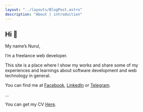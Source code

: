 ```yaml
---
layout: "../layouts/BlogPost.astro"
description: "About | introduction"
---
```


## Hi 👋


My name’s Nurul,

I’m a freelance web developer.

This site is a place where I show my works and share some of my experiences and learnings about software development and web technology in general.

You can find me at [Facebook](https://facebook.com/uhkrowi), [LinkedIn](https://www.linkedin.com/in/uhkrowi) or [Telegram](https://t.me/uhkrowi).

<!-- …

Experience
----------

*   **Front-end Web Developer**  
    at PT. Elektronik Distribusi Otomatisasi Terkemuka (eDOT)  
    `Jun 2022 - Present`  
    Building back-office of eLOG’s platform for managing partner, customer and all distribution and delivery purpose.
    Stacks: React, Next.js, Tailwind CSS.

*   **Full-stack Web Developer**  
at PT Idea Nusantara Cipta  
`Apr 2021 - present`  
As A Freelance Web Developer. Building a research management application system of lecturers of Indonesia.  
Tech stacks: Go, React.js, Docker, Cloud Run, Google Cloud Storage

*   **Back-end Web Developer**  
    at PT Astra International Tbk  
    `Dec 2021 - May 2022`  
    As a body hire from PT BeIT, join into Astra team to modify their existing system and focusing on tax regulation.  
    Tech stacks: .NET, C#, SQL Server.
    
*   **Front-end Web Developer**  
    at PT BeIT Inovasi Tiwikrama  
    `Jan 2020 - May 2022`  
    Creating prototypes based on mockups, integrating with web services of enterprise Data Center Management system, and do back-end stuffs when necessary.  
    Tech stacks: Javascript, Vue.js, Tailwind CSS.
    
*   **Front-end Web Developer**  
    at PT Perjalanan Menembus Galaksi  
    `Sep 2021 - Nov 2021`  
    Working on designing & creating web components of an online shop back office.  
    Tech stacks: Javascript, Vue.js, Nuxt.js.
    
*   **Back-end Web Developer**  
    at PT Idea Nusantara Cipta  
    `Nov 2017 - Oct 2019`  
    Building an enterprise system for one of learning institutions in Indonesia. Some of the services are Academic, E-Learning, Human Resource and Finance.  
    Tech stacks: .NET, C#, PostgreSQL, Microsoft Azure.
    
*   **Full-stack Web Developer**  
    at PT IndoVisual Presentatama  
    `Feb 2016 - Nov 2017`  
    Developing smart home and office from scratch, integrating hardwares to control and automate them with system.  
    Tech stacks: PHP, Javascript, NodeJS, AngularJS, Java, Mobile, Raspberry Pi, MySQL, SQLite. -->
    

<!-- …

Weapon
------

HTML, CSS, Go, GoFiber, JavaScript, Vue.js, React.js, NodeJS, Express.js, MySQL, PostgreSQL, MongoDB, Git, Wordpress, Heroku, Netlify, Azure, GCP. -->

…

You can get my CV [Here](/CV-Nurul-Uhkrowi.pdf).